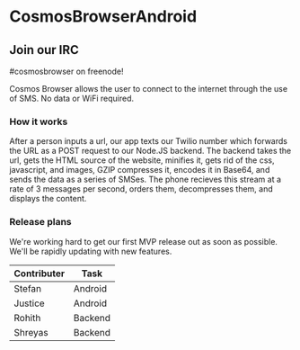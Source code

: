 CosmosBrowserAndroid
====================

## Join our IRC

\#cosmosbrowser on freenode!

Cosmos Browser allows the user to connect to the internet through the use of SMS. No data or WiFi required.

### How it works

After a person inputs a url, our app texts our Twilio number which forwards the URL as a POST request to our Node.JS backend. The backend takes the url, gets the HTML source of the website, minifies it, gets rid of the css, javascript, and images, GZIP compresses it, encodes it in Base64, and sends the data as a series of SMSes. The phone recieves this stream at a rate of 3 messages per second, orders them, decompresses them, and displays the content.

### Release plans

We're working hard to get our first MVP release out as soon as possible. We'll be rapidly updating with new features.



Contributer | Task
--- | ---
Stefan | Android
Justice | Android
Rohith | Backend
Shreyas | Backend
